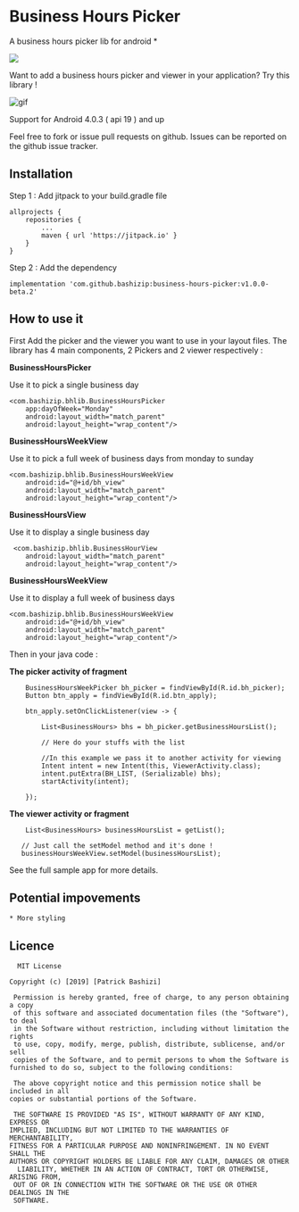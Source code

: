 # Business Hours Picker
A business hours picker lib for android *

[![](https://jitpack.io/v/bashizip/business-hours-picker.svg)](https://jitpack.io/#bashizip/business-hours-picker)

Want to add a business hours picker and viewer in your application? Try this library ! 

![gif](https://github.com/bashizip/business-hours-picker/blob/master/captures/ezgif.com-resize.gif?raw=true)


Support for Android 4.0.3 ( api 19 ) and up

Feel free to fork or issue pull requests on github. Issues can be reported on the github issue tracker.

## Installation 

Step 1 : Add jitpack to your build.gradle file

	allprojects {
		repositories {
			...
			maven { url 'https://jitpack.io' }
		}
	}
  
  Step 2 : Add the dependency
  
    implementation 'com.github.bashizip:business-hours-picker:v1.0.0-beta.2'
   
  ## How to use it 
  
   
First  Add the picker and the viewer you want to use in your layout files. The library has 4 main components,
2 Pickers and 2 viewer respectively :

**BusinessHoursPicker**

 Use it to pick a single business day

    <com.bashizip.bhlib.BusinessHoursPicker
        app:dayOfWeek="Monday"
        android:layout_width="match_parent"
        android:layout_height="wrap_content"/>
        
  **BusinessHoursWeekView**
  
  Use it to pick a full week of business days from monday to sunday


    <com.bashizip.bhlib.BusinessHoursWeekView
        android:id="@+id/bh_view"
        android:layout_width="match_parent"
        android:layout_height="wrap_content"/>
        
   **BusinessHoursView**
    
   Use it to display a single business day
    
     <com.bashizip.bhlib.BusinessHourView
        android:layout_width="match_parent"
        android:layout_height="wrap_content"/>
        
   **BusinessHoursWeekView**
     
   Use it to display a full week of business days 
    
    <com.bashizip.bhlib.BusinessHoursWeekView
        android:id="@+id/bh_view"
        android:layout_width="match_parent"
        android:layout_height="wrap_content"/>
        
  Then in your java code :
  
  **The picker activity of fragment**
  
        BusinessHoursWeekPicker bh_picker = findViewById(R.id.bh_picker);
        Button btn_apply = findViewById(R.id.btn_apply);

        btn_apply.setOnClickListener(view -> {

            List<BusinessHours> bhs = bh_picker.getBusinessHoursList();
            
            // Here do your stuffs with the list
            
            //In this example we pass it to another activity for viewing
            Intent intent = new Intent(this, ViewerActivity.class);
            intent.putExtra(BH_LIST, (Serializable) bhs);
            startActivity(intent);

        });
        
   **The viewer activity or fragment**
   
   
        List<BusinessHours> businessHoursList = getList();
       
       // Just call the setModel method and it's done !
       businessHoursWeekView.setModel(businessHoursList);



 See the full sample app for more details.

  ## Potential impovements

    * More styling


  ## Licence

      MIT License

   	Copyright (c) [2019] [Patrick Bashizi]

  	 Permission is hereby granted, free of charge, to any person obtaining a copy
  	 of this software and associated documentation files (the "Software"), to deal
  	 in the Software without restriction, including without limitation the rights
  	 to use, copy, modify, merge, publish, distribute, sublicense, and/or sell
  	 copies of the Software, and to permit persons to whom the Software is
   	furnished to do so, subject to the following conditions:

  	 The above copyright notice and this permission notice shall be included in all
   	copies or substantial portions of the Software.

  	 THE SOFTWARE IS PROVIDED "AS IS", WITHOUT WARRANTY OF ANY KIND, EXPRESS OR
   	IMPLIED, INCLUDING BUT NOT LIMITED TO THE WARRANTIES OF MERCHANTABILITY,
   	FITNESS FOR A PARTICULAR PURPOSE AND NONINFRINGEMENT. IN NO EVENT SHALL THE
   	AUTHORS OR COPYRIGHT HOLDERS BE LIABLE FOR ANY CLAIM, DAMAGES OR OTHER
 	  LIABILITY, WHETHER IN AN ACTION OF CONTRACT, TORT OR OTHERWISE, ARISING FROM,
  	 OUT OF OR IN CONNECTION WITH THE SOFTWARE OR THE USE OR OTHER DEALINGS IN THE
  	 SOFTWARE.
       

  

   
  
  
  
  
  

